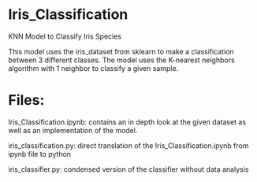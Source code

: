 # Iris_Classification
KNN Model to Classify Iris Species

This model uses the iris_dataset from sklearn to make a classification between 3 different classes. The model uses the K-nearest neighbors algorithm with 1 neighbor to classify a given sample.

# Files:

Iris_Classification.ipynb:
contains an in depth look at the given dataset as well as an implementation of the model. 

iris_classification.py:
direct translation of the Iris_Classification.ipynb from ipynb file to python

iris_classifier.py:
condensed version of the classifier without data analysis
